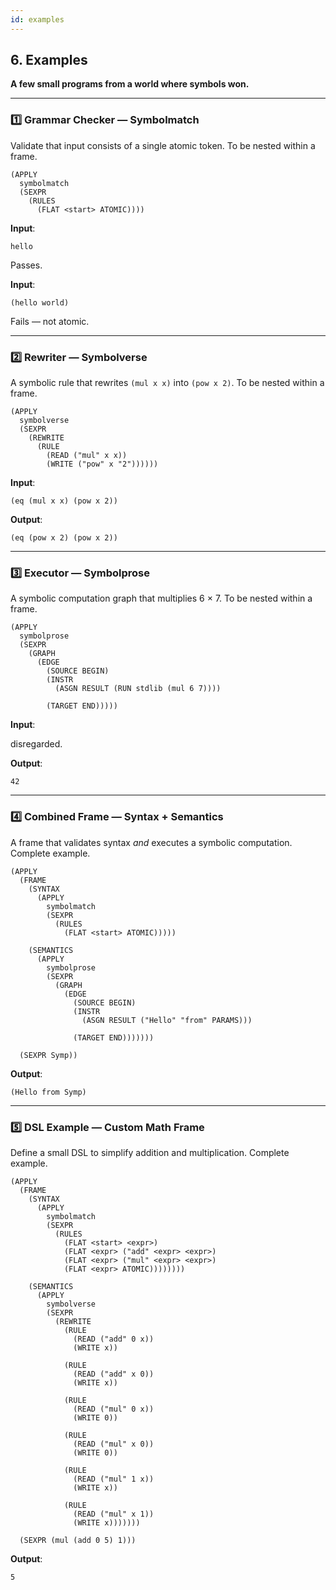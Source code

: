 ```yaml
---
id: examples
---
```


## 6. Examples

**A few small programs from a world where symbols won.**

---

### 1️⃣ Grammar Checker — Symbolmatch

Validate that input consists of a single atomic token. To be nested within a frame.

```
(APPLY
  symbolmatch
  (SEXPR
    (RULES
      (FLAT <start> ATOMIC))))
````

**Input**:

```
hello
```

Passes.

**Input**:

```
(hello world)
```

Fails — not atomic.

---

### 2️⃣ Rewriter — Symbolverse

A symbolic rule that rewrites `(mul x x)` into `(pow x 2)`. To be nested within a frame.

```
(APPLY
  symbolverse
  (SEXPR
    (REWRITE
      (RULE
        (READ ("mul" x x))
        (WRITE ("pow" x "2"))))))
```

**Input**:

```
(eq (mul x x) (pow x 2))
```

**Output**:

```
(eq (pow x 2) (pow x 2))
```

---

### 3️⃣ Executor — Symbolprose

A symbolic computation graph that multiplies 6 × 7. To be nested within a frame.

```
(APPLY
  symbolprose
  (SEXPR
    (GRAPH
      (EDGE
        (SOURCE BEGIN)
        (INSTR
          (ASGN RESULT (RUN stdlib (mul 6 7))))
        
        (TARGET END)))))
```

**Input**:

disregarded.

**Output**:

```
42
```

---

### 4️⃣ Combined Frame — Syntax + Semantics

A frame that validates syntax *and* executes a symbolic computation. Complete example.

```
(APPLY
  (FRAME
    (SYNTAX
      (APPLY
        symbolmatch
        (SEXPR
          (RULES
            (FLAT <start> ATOMIC)))))

    (SEMANTICS
      (APPLY
        symbolprose
        (SEXPR
          (GRAPH
            (EDGE
              (SOURCE BEGIN)
              (INSTR
                (ASGN RESULT ("Hello" "from" PARAMS)))
              
              (TARGET END)))))))
  
  (SEXPR Symp))
```

**Output**:

```
(Hello from Symp)
```

---

### 5️⃣ DSL Example — Custom Math Frame

Define a small DSL to simplify addition and multiplication. Complete example.

```
(APPLY
  (FRAME
    (SYNTAX
      (APPLY
        symbolmatch
        (SEXPR
          (RULES
            (FLAT <start> <expr>)
            (FLAT <expr> ("add" <expr> <expr>)
            (FLAT <expr> ("mul" <expr> <expr>)
            (FLAT <expr> ATOMIC))))))))

    (SEMANTICS
      (APPLY
        symbolverse
        (SEXPR
          (REWRITE
            (RULE
              (READ ("add" 0 x))
              (WRITE x))

            (RULE
              (READ ("add" x 0))
              (WRITE x))

            (RULE
              (READ ("mul" 0 x))
              (WRITE 0))

            (RULE
              (READ ("mul" x 0))
              (WRITE 0))

            (RULE
              (READ ("mul" 1 x))
              (WRITE x))

            (RULE
              (READ ("mul" x 1))
              (WRITE x)))))))

  (SEXPR (mul (add 0 5) 1)))
```

**Output**:

```
5
```
